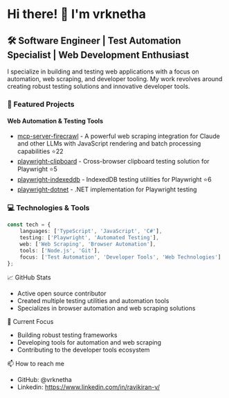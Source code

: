 # Hi there! 👋 I'm vrknetha

## 🛠️ Software Engineer | Test Automation Specialist | Web Development Enthusiast

I specialize in building and testing web applications with a focus on automation, web scraping, and developer tooling. My work revolves around creating robust testing solutions and innovative developer tools.

### 🔭 Featured Projects

#### Web Automation & Testing Tools
- [mcp-server-firecrawl](https://github.com/vrknetha/mcp-server-firecrawl) - A powerful web scraping integration for Claude and other LLMs with JavaScript rendering and batch processing capabilities ⭐22
- [playwright-clipboard](https://github.com/vrknetha/playwright-clipboard) - Cross-browser clipboard testing solution for Playwright ⭐5
- [playwright-indexeddb](https://github.com/vrknetha/playwright-indexeddb) - IndexedDB testing utilities for Playwright ⭐6
- [playwright-dotnet](https://github.com/vrknetha/playwright-dotnet) - .NET implementation for Playwright testing

### 💻 Technologies & Tools
```typescript
const tech = {
    languages: ['TypeScript', 'JavaScript', 'C#'],
    testing: ['Playwright', 'Automated Testing'],
    web: ['Web Scraping', 'Browser Automation'],
    tools: ['Node.js', 'Git'],
    focus: ['Test Automation', 'Developer Tools', 'Web Technologies']
};
```
📈 GitHub Stats
- Active open source contributor
- Created multiple testing utilities and automation tools
- Specializes in browser automation and web scraping solutions

🌱 Current Focus
- Building robust testing frameworks
- Developing tools for automation and web scraping
- Contributing to the developer tools ecosystem

📫 How to reach me
- GitHub: @vrknetha
- Linkedin: https://www.linkedin.com/in/ravikiran-v/
